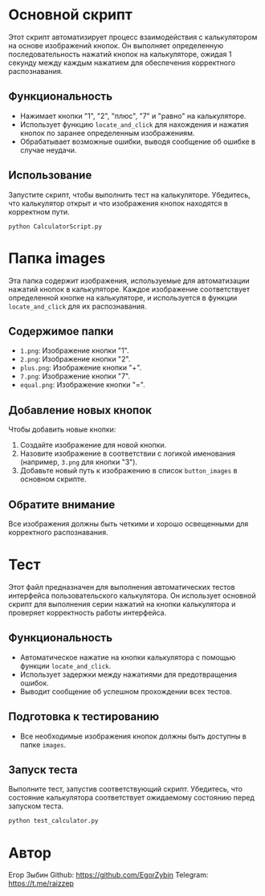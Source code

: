 # Основной скрипт

Этот скрипт автоматизирует процесс взаимодействия с калькулятором на основе изображений кнопок. Он выполняет определенную последовательность нажатий кнопок на калькуляторе, ожидая 1 секунду между каждым нажатием для обеспечения корректного распознавания.

## Функциональность

- Нажимает кнопки "1", "2", "плюс", "7" и "равно" на калькуляторе.
- Использует функцию `locate_and_click` для нахождения и нажатия кнопок по заранее определенным изображениям.
- Обрабатывает возможные ошибки, выводя сообщение об ошибке в случае неудачи.

## Использование

Запустите скрипт, чтобы выполнить тест на калькуляторе. Убедитесь, что калькулятор открыт и что изображения кнопок находятся в корректном пути.
```
python CalculatorScript.py
```

# Папка images

Эта папка содержит изображения, используемые для автоматизации нажатий кнопок в калькуляторе. Каждое изображение соответствует определенной кнопке на калькуляторе, и используется в функции `locate_and_click` для их распознавания.

## Содержимое папки

- `1.png`: Изображение кнопки "1".
- `2.png`: Изображение кнопки "2".
- `plus.png`: Изображение кнопки "+".
- `7.png`: Изображение кнопки "7".
- `equal.png`: Изображение кнопки "=".

## Добавление новых кнопок

Чтобы добавить новые кнопки:
1. Создайте изображение для новой кнопки.
2. Назовите изображение в соответствии с логикой именования (например, `3.png` для кнопки "3").
3. Добавьте новый путь к изображению в список `button_images` в основном скрипте.

## Обратите внимание

Все изображения должны быть четкими и хорошо освещенными для корректного распознавания.

# Тест

Этот файл предназначен для выполнения автоматических тестов интерфейса пользовательского калькулятора. Он использует основной скрипт для выполнения серии нажатий на кнопки калькулятора и проверяет корректность работы интерфейса.

## Функциональность

- Автоматическое нажатие на кнопки калькулятора с помощью функции `locate_and_click`.
- Использует задержки между нажатиями для предотвращения ошибок.
- Выводит сообщение об успешном прохождении всех тестов.

## Подготовка к тестированию

- Все необходимые изображения кнопок должны быть доступны в папке `images`.

## Запуск теста

Выполните тест, запустив соответствующий скрипт. Убедитесь, что состояние калькулятора соответствует ожидаемому состоянию перед запуском теста.
```
python test_calculator.py
```

# Автор 
Егор Зыбин Github: https://github.com/EgorZybin 
           Telegram: https://t.me/raizzep